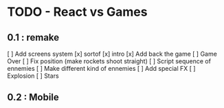 TODO - React vs Games
===========

 0.1 : remake
-------------
 [ ] Add screens system
  [x] sortof
  [x] intro
  [x] Add back the game
  [ ] Game Over
 [ ] Fix position (make rockets shoot straight)
 [ ] Script sequence of ennemies
 [ ] Make different kind of ennemies
 [ ] Add special FX
  [ ] Explosion
  [ ] Stars

 0.2 : Mobile
-------------
